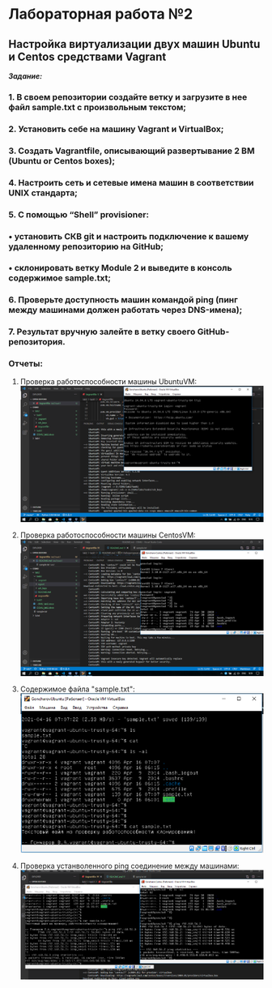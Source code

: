 # Лабораторная работа №2

## Настройка виртуализации двух машин Ubuntu и Centos средствами Vagrant
***Задание:***
### 1. В своем репозитории создайте ветку и загрузите в нее файл sample.txt с произвольным текстом;
### 2.	Установить себе на машину Vagrant и VirtualBox;
### 3.	Создать Vagrantfile, описывающий развертывание 2 ВМ (Ubuntu or Centos boxes); 
### 4.	Настроить сеть и сетевые имена машин в соответствии UNIX стандарта; 
### 5.	С помощью “Shell” provisioner:
###     • установить СКВ git и настроить подключение к вашему удаленному репозиторию на GitHub;
###     • склонировать ветку Module 2 и выведите в консоль содержимое sample.txt;
### 6.	Проверьте доступность машин командой ping (пинг между машинами должен работать через DNS-имена);
### 7.	Результат вручную залейте в ветку своего GitHub-репозитория.

### Отчеты:
1.  Проверка работоспособности машины UbuntuVM:
    ![Проерка машины UbuntuVM](./report/UbuntuVM_run.PNG)

2.  Проверка работоспособности машины CentosVM:
    ![Проверка машины CentosVM](./report/CentosVM_run.PNG)

3.  Содержимое файла "sample.txt":
    ![Содержимое файла sample.txt](./report/Sample_screenshot.PNG)

3.  Проверка устанволенного ping соединение между машинами:
    ![Проверка соединения командой ping](./report/VM_ping.PNG)

